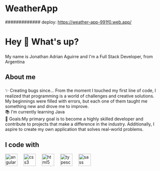 # WeatherApp

############# deploy: https://weather-app-991f0.web.app/
<h1 align="left">Hey 👋 What's up?</h1>

###

<p align="left">My name is Jonathan Adrian Aguirre and I'm a Full Stack Developer, from Argentina</p>

###

<h2 align="left">About me</h2>

###

<p align="left">✨ Creating bugs since... From the moment I touched my first line of code, I realized that programming is a world of challenges and creative solutions. My beginnings were filled with errors, but each one of them taught me something new and drove me to improve.<br>📚 I'm currently learning Java <br>🎯 Goals:My primary goal is to become a highly skilled developer and contribute to projects that make a difference in the industry. Additionally, I aspire to create my own application that solves real-world problems.<br></p>

###

<h2 align="left">I code with</h2>



<div align="left">
  <img src="https://cdn.jsdelivr.net/gh/devicons/devicon/icons/angularjs/angularjs-original.svg" height="40" alt="angularjs logo"  />
  <img width="12" />
  <img src="https://cdn.jsdelivr.net/gh/devicons/devicon/icons/css3/css3-original.svg" height="40" alt="css3 logo"  />
  <img width="12" />
  <img src="https://cdn.jsdelivr.net/gh/devicons/devicon/icons/html5/html5-original.svg" height="40" alt="html5 logo"  />
  <img width="12" />
  <img src="https://cdn.jsdelivr.net/gh/devicons/devicon/icons/typescript/typescript-original.svg" height="40" alt="typescript logo"  />
  <img width="12" />
  <img src="https://cdn.jsdelivr.net/gh/devicons/devicon/icons/sass/sass-original.svg" height="40" alt="sass logo"  />
</div>


 
